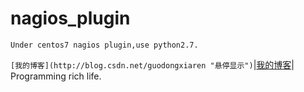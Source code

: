 nagios_plugin
======
    Under centos7 nagios plugin,use python2.7.
                                


`[我的博客](http://blog.csdn.net/guodongxiaren "悬停显示")`|[我的博客](http://blog.csdn.net/guodongxiaren "悬停显示")|
    Programming rich life.
